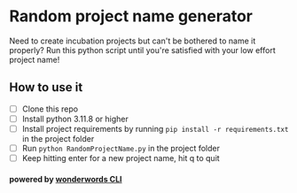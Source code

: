 # Random project name generator

Need to create incubation projects but can't be bothered to name it properly? Run this python script until you're satisfied with your low effort project name!

## How to use it
- [ ] Clone this repo
- [ ] Install python 3.11.8 or higher
- [ ] Install project requirements by running `pip install -r requirements.txt` in the project folder
- [ ] Run `python RandomProjectName.py` in the project folder
- [ ] Keep hitting enter for a new project name, hit q to quit

#### powered by [wonderwords CLI](https://wonderwords.readthedocs.io/en/latest/index.html)